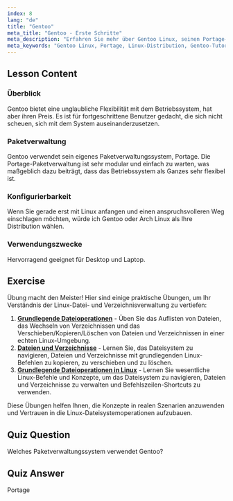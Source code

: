 ```yaml
---
index: 8
lang: "de"
title: "Gentoo"
meta_title: "Gentoo - Erste Schritte"
meta_description: "Erfahren Sie mehr über Gentoo Linux, seinen Portage-Paketmanager und seine hohe Konfigurierbarkeit. Entdecken Sie, ob diese flexible Distribution für Ihre fortgeschrittene Linux-Reise geeignet ist."
meta_keywords: "Gentoo Linux, Portage, Linux-Distribution, Gentoo-Tutorial, Linux-Anfänger, Linux-Anleitung, Gentoo-Konfigurierbarkeit"
---
```


## Lesson Content

### Überblick

Gentoo bietet eine unglaubliche Flexibilität mit dem Betriebssystem, hat aber ihren Preis. Es ist für fortgeschrittene Benutzer gedacht, die sich nicht scheuen, sich mit dem System auseinanderzusetzen.

### Paketverwaltung

Gentoo verwendet sein eigenes Paketverwaltungssystem, Portage. Die Portage-Paketverwaltung ist sehr modular und einfach zu warten, was maßgeblich dazu beiträgt, dass das Betriebssystem als Ganzes sehr flexibel ist.

### Konfigurierbarkeit

Wenn Sie gerade erst mit Linux anfangen und einen anspruchsvolleren Weg einschlagen möchten, würde ich Gentoo oder Arch Linux als Ihre Distribution wählen.

### Verwendungszwecke

Hervorragend geeignet für Desktop und Laptop.

## Exercise

Übung macht den Meister! Hier sind einige praktische Übungen, um Ihr Verständnis der Linux-Datei- und Verzeichnisverwaltung zu vertiefen:

1.  **[Grundlegende Dateioperationen](https://labex.io/de/labs/linux-basic-files-operations-270248)** - Üben Sie das Auflisten von Dateien, das Wechseln von Verzeichnissen und das Verschieben/Kopieren/Löschen von Dateien und Verzeichnissen in einer echten Linux-Umgebung.
2.  **[Dateien und Verzeichnisse](https://labex.io/de/labs/linux-files-and-directories-270246)** - Lernen Sie, das Dateisystem zu navigieren, Dateien und Verzeichnisse mit grundlegenden Linux-Befehlen zu kopieren, zu verschieben und zu löschen.
3.  **[Grundlegende Dateioperationen in Linux](https://labex.io/de/labs/linux-basic-file-operations-in-linux-18001)** - Lernen Sie wesentliche Linux-Befehle und Konzepte, um das Dateisystem zu navigieren, Dateien und Verzeichnisse zu verwalten und Befehlszeilen-Shortcuts zu verwenden.

Diese Übungen helfen Ihnen, die Konzepte in realen Szenarien anzuwenden und Vertrauen in die Linux-Dateisystemoperationen aufzubauen.

## Quiz Question

Welches Paketverwaltungssystem verwendet Gentoo?

## Quiz Answer

Portage